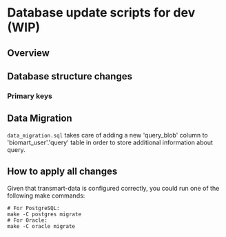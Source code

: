 Database update scripts for dev (WIP)
========================================

Overview
--------

## Database structure changes


### Primary keys


## Data Migration

`data_migration.sql` takes care of adding a new 'query_blob' column to 'biomart_user'.'query' table in order to store additional information about query.

How to apply all changes
------------------------

Given that transmart-data is configured correctly, you could run one of the following make commands:
    
    # For PostgreSQL:
    make -C postgres migrate
    # For Oracle:
    make -C oracle migrate
    
